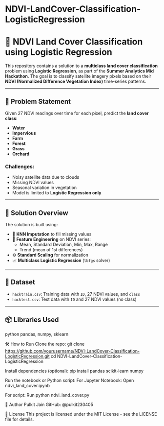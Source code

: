 # NDVI-LandCover-Classification-LogisticRegression
# 🌱 NDVI Land Cover Classification using Logistic Regression

This repository contains a solution to a **multiclass land cover classification** problem using **Logistic Regression**, as part of the **Summer Analytics Mid Hackathon**. The goal is to classify satellite imagery pixels based on their **NDVI (Normalized Difference Vegetation Index)** time-series patterns.

---

## 📌 Problem Statement

Given 27 NDVI readings over time for each pixel, predict the **land cover class**:

- **Water**
- **Impervious**
- **Farm**
- **Forest**
- **Grass**
- **Orchard**

### Challenges:
- Noisy satellite data due to clouds
- Missing NDVI values
- Seasonal variation in vegetation
- Model is limited to **Logistic Regression only**

---

## 🧠 Solution Overview

The solution is built using:
- 🧹 **KNN Imputation** to fill missing values
- 🧪 **Feature Engineering** on NDVI series:
  - Mean, Standard Deviation, Min, Max, Range
  - Trend (mean of 1st differences)
- ⚙️ **Standard Scaling** for normalization
- 📈 **Multiclass Logistic Regression** (`lbfgs` solver)

---

## 📁 Dataset

- `hacktrain.csv`: Training data with `ID`, 27 NDVI values, and `class`
- `hacktest.csv`: Test data with `ID` and 27 NDVI values (no class)

---

## 📦 Libraries Used

python
pandas, numpy, sklearn

🛠️ How to Run
Clone the repo:
git clone https://github.com/yourusername/NDVI-LandCover-Classification-LogisticRegression.git
cd NDVI-LandCover-Classification-LogisticRegression

Install dependencies (optional):
pip install pandas scikit-learn numpy

Run the notebook or Python script:
For Jupyter Notebook: Open ndvi_land_cover.ipynb

For script: Run python ndvi_land_cover.py

📌 Author
Pulkit Jain
GitHub: @pulkit230405

📃 License
This project is licensed under the MIT License - see the LICENSE file for details.

